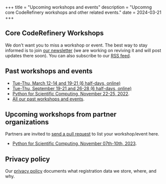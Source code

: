 +++
title = "Upcoming workshops and events"
description = "Upcomng core CodeRefinery workshops and other related events."
date = 2024-03-21
+++

## Core CodeRefinery Workshops

<!-- If you edit this section, also update the date on top of this page. This
is important for RSS feed. -->

We don't want you to miss a workshop or event. The best
way to stay informed is to join [our newsletter](@/about/newsletter.md)
(we are working on reviving it and will post updates there soon).
You can also subscribe to our [RSS feed](/atom.xml).


## Past workshops and events

- [Tue-Thu, March 12-14 and 19-21 (6 half-days, online)](https://coderefinery.github.io/2024-03-12-workshop/)
- [Tue-Thu, September 19-21 and 26-28 (6 half-days, online)](https://coderefinery.github.io/2023-09-19-workshop/)
- [Python for Scientific Computing, November 22-25,
  2022](https://scicomp.aalto.fi/training/scip/python-for-scicomp-2022/).
- [All our past workshops and events](@/workshops/past.md).


## Upcoming workshops from partner organizations

Partners are invited to [send a pull
request](https://github.com/coderefinery/coderefinery.org/edit/main/content/workshops/upcoming.md)
to list your workshop/event here.

- [Python for Scientific Computing, November 07th-10th,
  2023](https://scicomp.aalto.fi/training/scip/python-for-scicomp-2023/).

## Privacy policy

Our [privacy policy](/privacy-policy/)
documents what registration data we store, where, and why.

